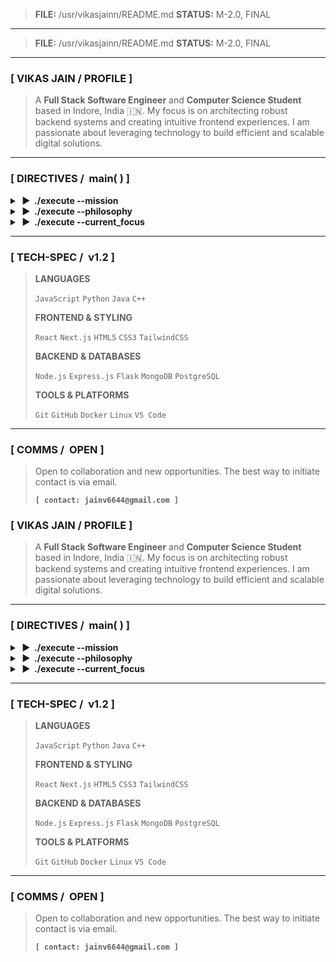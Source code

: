 > **FILE:** /usr/vikasjainn/README.md
> **STATUS:** M-2.0, FINAL

---
> **FILE:** /usr/vikasjainn/README.md
> **STATUS:** M-2.0, FINAL

---

### **[ VIKAS JAIN / PROFILE ]**

> A **Full Stack Software Engineer** and **Computer Science Student** based in Indore, India 🇮🇳. My focus is on architecting robust backend systems and creating intuitive frontend experiences. I am passionate about leveraging technology to build efficient and scalable digital solutions.

---

### **[ DIRECTIVES / &nbsp;main( ) ]**

<details>
  <summary><b>&nbsp;▶&nbsp; ./execute --mission</b></summary>
  <br>
  &nbsp;&nbsp;&nbsp;&nbsp;My primary mission is to translate complex requirements into clean, functional code. I am driven by the process of continuous improvement and the pursuit of technical excellence in every project I undertake.
</details>

<details>
  <summary><b>&nbsp;▶&nbsp; ./execute --philosophy</b></summary>
  <br>
  &nbsp;&nbsp;&nbsp;&nbsp;**// 1. Logic Over Haste:** Plan thoroughly before implementation.<br>
  &nbsp;&nbsp;&nbsp;&nbsp;**// 2. Code is Craft:** Write code that is not only functional but also readable and maintainable.<br>
  &nbsp;&nbsp;&nbsp;&nbsp;**// 3. Lifelong Learner:** Stay current with emerging technologies and methodologies.
</details>

<details>
  <summary><b>&nbsp;▶&nbsp; ./execute --current_focus</b></summary>
  <br>
  &nbsp;&nbsp;&nbsp;&nbsp;`[►] Exploring advanced DevOps workflows` <br>
  &nbsp;&nbsp;&nbsp;&nbsp;`[►] Mastering cloud-native application architecture` <br>
  &nbsp;&nbsp;&nbsp;&nbsp;`[►] Contributing to open-source projects`
</details>

---

### **[ TECH-SPEC / &nbsp;v1.2 ]**

> **LANGUAGES**
>
> `JavaScript` `Python` `Java` `C++`
>
> **FRONTEND & STYLING**
>
> `React` `Next.js` `HTML5` `CSS3` `TailwindCSS`
>
> **BACKEND & DATABASES**
>
> `Node.js` `Express.js` `Flask` `MongoDB` `PostgreSQL`
>
> **TOOLS & PLATFORMS**
>
> `Git` `GitHub` `Docker` `Linux` `VS Code`

---

### **[ COMMS / &nbsp;OPEN ]**

> Open to collaboration and new opportunities. The best way to initiate contact is via email.
>
> **`[ contact: jainv6644@gmail.com ]`**
### **[ VIKAS JAIN / PROFILE ]**

> A **Full Stack Software Engineer** and **Computer Science Student** based in Indore, India 🇮🇳. My focus is on architecting robust backend systems and creating intuitive frontend experiences. I am passionate about leveraging technology to build efficient and scalable digital solutions.

---

### **[ DIRECTIVES / &nbsp;main( ) ]**

<details>
  <summary><b>&nbsp;▶&nbsp; ./execute --mission</b></summary>
  <br>
  &nbsp;&nbsp;&nbsp;&nbsp;My primary mission is to translate complex requirements into clean, functional code. I am driven by the process of continuous improvement and the pursuit of technical excellence in every project I undertake.
</details>

<details>
  <summary><b>&nbsp;▶&nbsp; ./execute --philosophy</b></summary>
  <br>
  &nbsp;&nbsp;&nbsp;&nbsp;**// 1. Logic Over Haste:** Plan thoroughly before implementation.<br>
  &nbsp;&nbsp;&nbsp;&nbsp;**// 2. Code is Craft:** Write code that is not only functional but also readable and maintainable.<br>
  &nbsp;&nbsp;&nbsp;&nbsp;**// 3. Lifelong Learner:** Stay current with emerging technologies and methodologies.
</details>

<details>
  <summary><b>&nbsp;▶&nbsp; ./execute --current_focus</b></summary>
  <br>
  &nbsp;&nbsp;&nbsp;&nbsp;`[►] Exploring advanced DevOps workflows` <br>
  &nbsp;&nbsp;&nbsp;&nbsp;`[►] Mastering cloud-native application architecture` <br>
  &nbsp;&nbsp;&nbsp;&nbsp;`[►] Contributing to open-source projects`
</details>

---

### **[ TECH-SPEC / &nbsp;v1.2 ]**

> **LANGUAGES**
>
> `JavaScript` `Python` `Java` `C++`
>
> **FRONTEND & STYLING**
>
> `React` `Next.js` `HTML5` `CSS3` `TailwindCSS`
>
> **BACKEND & DATABASES**
>
> `Node.js` `Express.js` `Flask` `MongoDB` `PostgreSQL`
>
> **TOOLS & PLATFORMS**
>
> `Git` `GitHub` `Docker` `Linux` `VS Code`

---

### **[ COMMS / &nbsp;OPEN ]**

> Open to collaboration and new opportunities. The best way to initiate contact is via email.
>
> **`[ contact: jainv6644@gmail.com ]`**
